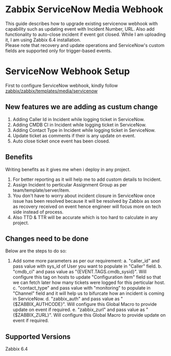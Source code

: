 # Zabbix ServiceNow Media Webhook 

This guide describes how to upgrade existing servicenow webhook with capability such as updating event with Incident Number, URL. Also add functionality to auto-close incident if event got closed. While I am uploading it, I am using Zabbix 6.4 installation.<br>
Please note that recovery and update operations and ServiceNow's custom fields are supported only for trigger-based events.

# ServiceNow Webhook Setup

First to configure ServiceNow webhook, kindly follow [zabbix/zabbix/templates/media/servicenow](https://github.com/zabbix/zabbix/tree/release/6.4/templates/media/servicenow)<br>

## New features we are adding as custum change

1.  Adding Caller Id in Incident while logging ticket in ServiceNow.
2.  Adding CMDB CI in Incident while logging ticket in ServiceNow.
3.  Adding Contact Type in Incident while logging ticket in ServiceNow.
4.  Update ticket as comments if their is any update on event.
5.  Auto close ticket once event has been closed.

## Benefits

Writing benefits as it gives me when i deploy in any project.

1.  For better reporting as it will help me to add custom details to Incident.
2.  Assign Incident to perticular Assignment Group as per team/template/server/item.
3.  You don't have to worry about incident closure in ServiceNow once issue has been resolved because it will be resolved by Zabbix as soon as recovery received on event hence engineer will focus more on tech side instead of process. 
4.  Also TTD & TTR will be accurate which is too hard to calculate in any project.

## Changes need to be done

Below are the steps to do so:

1.  Add some more parameters as per our requirement:
    a.  "caller_id" and pass value with sys_id of User you want to populate in "Caller" field.
    b.  "cmdb_ci" and pass value as "{EVENT.TAGS.cmdb_sysid}". Will configure this tag on hosts to update "Configuration item" field so that we can fetch later how many tickets were logged for this perticular host.
    c.  "contact_type" and pass value with "monitoring" to populate in "Channel" field and it will help us to bifurcate how an incident is coming in ServiceNow.
    d.  "zabbix_auth" and pass value as "{$ZABBIX_AUTHCODE}". Will configure this Global Macro to provide update on event if required. 
    e.  "zabbix_zurl" and pass value as "{$ZABBIX_ZURL}". Will configure this Global Macro to provide update on event if required.

## Supported Versions
Zabbix 6.4